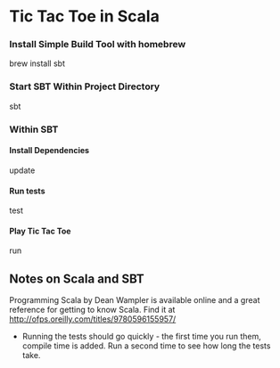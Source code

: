 Tic Tac Toe in Scala
====================


### Install Simple Build Tool with homebrew

brew install sbt

### Start SBT Within Project Directory

sbt

### Within SBT

#### Install Dependencies

update

#### Run tests

test

#### Play Tic Tac Toe

run

## Notes on Scala and SBT

Programming Scala by Dean Wampler is available online and a great reference for getting to know Scala. Find it at http://ofps.oreilly.com/titles/9780596155957/

* Running the tests should go quickly - the first time you run them, compile time is added. Run a second time to see how long the tests take.

